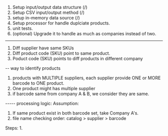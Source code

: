 1. Setup input/output data structure (/)
2. Setup CSV input/output method (/)
3. setup in-memory data source (/)
4. Setup processor for handle duplciate products.
5. unit tests.
6. (optional) Upgrade it to handle as much as companies instead of two.



-------
1. Diff supplier have same SKUs
2. Diff product code (SKU) point to same product.
3. Poduct code (SKU) points to diff products in different company

-- way to identify products
1. products with MULTIPLE suppliers, each supplier provide ONE or MORE barcode to ONE product.
2. One product might has multiple supplier
3. if barcode same from company A & B, we consider they are same.

----- processing logic:
Assumption: 
1. If same product exist in both barcode set, take Company A's.
2. file name checking order: catalog > supplier > barcode

Steps:
1. 
